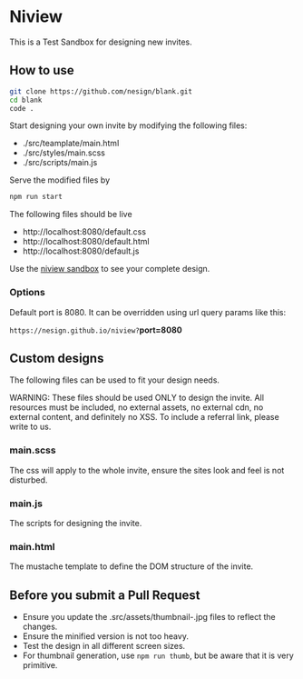 # Niview

This is a Test Sandbox for designing new invites.

## How to use

```sh
git clone https://github.com/nesign/blank.git
cd blank
code .
```

Start designing your own invite by modifying the following files:

- ./src/teamplate/main.html
- ./src/styles/main.scss
- ./src/scripts/main.js

Serve the modified files by

```sh
npm run start
```

The following files should be live

- http://localhost:8080/default.css
- http://localhost:8080/default.html
- http://localhost:8080/default.js

Use the [niview sandbox](https://nesign.github.io/niview) to see your complete design.

### Options

Default port is 8080. It can be overridden using url query params like this: 

`https://nesign.github.io/niview?`**port=8080**

## Custom designs

The following files can be used to fit your design needs.

WARNING: These files should be used ONLY to design the invite. All resources must be included, no external assets, no external cdn, no external content, and definitely no XSS. To include a referral link, please write to us.

### main.scss

The css will apply to the whole invite, ensure the sites look and feel is not disturbed.

### main.js

The scripts for designing the invite.

### main.html

The mustache template to define the DOM structure of the invite.

## Before you submit a Pull Request

- Ensure you update the .src/assets/thumbnail-.jpg files to reflect the changes.
- Ensure the minified version is not too heavy.
- Test the design in all different screen sizes.
- For thumbnail generation, use `npm run thumb`, but be aware that it is very primitive.
